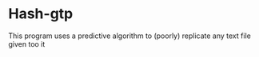 # Hash-gtp
This program uses a predictive algorithm to (poorly) replicate any text file given too it
